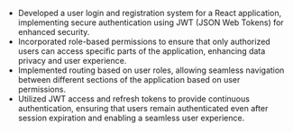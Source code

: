 - Developed a user login and registration system for a React application, implementing secure authentication using JWT (JSON Web Tokens) for enhanced security.
- Incorporated role-based permissions to ensure that only authorized users can access specific parts of the application, enhancing data privacy and user experience.
- Implemented routing based on user roles, allowing seamless navigation between different sections of the application based on user permissions.
- Utilized JWT access and refresh tokens to provide continuous authentication, ensuring that users remain authenticated even after session expiration and enabling a seamless user experience.
